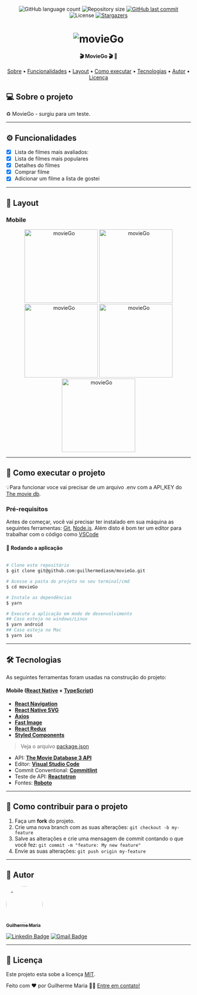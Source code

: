
<p align="center">
  <img alt="GitHub language count" src="https://img.shields.io/github/languages/count/guilhermediasm/movieGo?color=%0066FE">

  <img alt="Repository size" src="https://img.shields.io/github/repo-size/guilhermediasm/movieGo">
  
  <a href="https://github.com/guilhermediasm/movieGo/commits/master">
    <img alt="GitHub last commit" src="https://img.shields.io/github/last-commit/guilhermediasm/movieGo">
  </a>
    
   <img alt="License" src="https://img.shields.io/badge/license-MIT-brightgreen">
   <a href="https://github.com/guilhermediasm/movieGo/stargazers">
    <img alt="Stargazers" src="https://img.shields.io/github/stars/guilhermediasm/movieGo?style=social">
  </a>
</p>

<h1 align="center">
    <img alt="movieGo" title="MovieGo" src="./src/assets/banner.png" />
</h1>

<h4 align="center"> 
	  🎬 MovieGo 🎬 🚀 
</h4>

<p align="center">
 <a href="#-sobre-o-projeto">Sobre</a> •
 <a href="#-funcionalidades">Funcionalidades</a> •
 <a href="#-layout">Layout</a> • 
 <a href="#-como-executar-o-projeto">Como executar</a> • 
 <a href="#-tecnologias">Tecnologias</a> • 
 <a href="#-autor">Autor</a> • 
 <a href="#user-content--licença">Licença</a>
</p>


## 💻 Sobre o projeto

♻️ MovieGo - surgiu para um teste.

---

## ⚙️ Funcionalidades

- [x] Lista de filmes mais avaliados:
- [x] Lista de filmes mais populares
- [x] Detalhes do filmes
- [x] Comprar filme
- [x] Adicionar um filme a lista de gostei 

---

## 🎨 Layout


### Mobile

<p align="center">
  <img alt="movieGo" title="#MovieGo" src="./src/assets/screenListMovie.png" width="200px">

  <img alt="movieGo" title="#MovieGo" src="./src/assets/screenPopularMovie.png" width="200px">

  <img alt="movieGo" title="#MovieGo" src="./src/assets/screenShop.png" width="200px">
  
  <img alt="movieGo" title="#MovieGo" src="./src/assets/screenDetails.png" width="200px">

  <img alt="movieGo" title="#MovieGo" src="./src/assets/screenLikeMovie.png" width="200px">
</p>

---

## 🚀 Como executar o projeto

💡Para funcionar voce vai precisar de um arquivo .env com a API_KEY do [The movie db](https://www.themoviedb.org/?language=pt-BR).

### Pré-requisitos

Antes de começar, você vai precisar ter instalado em sua máquina as seguintes ferramentas:
[Git](https://git-scm.com), [Node.js](https://nodejs.org/en/). 
Além disto é bom ter um editor para trabalhar com o código como [VSCode](https://code.visualstudio.com/)


#### 🧭 Rodando a aplicação

```bash

# Clone este repositório
$ git clone git@github.com:guilhermediasm/movieGo.git

# Acesse a pasta do projeto no seu terminal/cmd
$ cd movieGo

# Instale as dependências
$ yarn

# Execute a aplicação em modo de desenvolvimento
## Caso esteja no windows/Linux
$ yarn android 
## Caso esteja no Mac
$ yarn ios 

```

---

## 🛠 Tecnologias

As seguintes ferramentas foram usadas na construção do projeto:


#### [](https://github.com/guilhermediasm/movieGo#mobile-react-native--typescript)**Mobile**  ([React Native](http://www.reactnative.com/)  +  [TypeScript](https://www.typescriptlang.org/))

-   **[React Navigation](https://reactnavigation.org/)**
-   **[React Native SVG](https://github.com/react-native-community/react-native-svg)**
-   **[Axios](https://github.com/axios/axios)**
-   **[Fast Image](https://github.com/DylanVann/react-native-fast-image)**
-   **[React Redux](https://react-redux.js.org/)**
-   **[Styled Components](https://styled-components.com/)**

> Veja o arquivo  [package.json](https://github.com/tgmarinho/README-ecoleta/blob/master/mobile/package.json)


-   API:  **[The Movie Database 3 API](https://developers.themoviedb.org/3)** 
-   Editor:  **[Visual Studio Code](https://code.visualstudio.com/)** 
-   Commit Conventional:  **[Commitlint](https://github.com/conventional-changelog/commitlint)**
-   Teste de API:  **[Reactotron](https://github.com/infinitered/reactotron/)**
-   Fontes:  **[Roboto](https://fonts.google.com/specimen/Roboto)**


---

## 💪 Como contribuir para o projeto

1. Faça um **fork** do projeto.
2. Crie uma nova branch com as suas alterações: `git checkout -b my-feature`
3. Salve as alterações e crie uma mensagem de commit contando o que você fez: `git commit -m "feature: My new feature"`
4. Envie as suas alterações: `git push origin my-feature`


---

## 🦸 Autor

<a href="https://github.com/guilhermediasm">
 <img style="border-radius: 50%;" src="https://avatars.githubusercontent.com/u/29741757?s=400&u=f548d43e8cb307d01900020e95c4a575c911910a&v=4" width="100px;" alt=""/>
 <br />
 <sub><b>Guilherme Maria</b></sub></a>
 <br />

[![Linkedin Badge](https://img.shields.io/badge/-Thiago-blue?style=flat-square&logo=Linkedin&logoColor=white&link=https://www.linkedin.com/in/guilherme-gdm/)](https://www.linkedin.com/in/guilherme-gdm/) 
[![Gmail Badge](https://img.shields.io/badge/-tgmarinho@gmail.com-c14438?style=flat-square&logo=Gmail&logoColor=white&link=mailto:guilherme.gdm1@gmail.com)](mailto:guilherme.gdm1@gmail.com)

---

## 📝 Licença

Este projeto esta sobe a licença [MIT](./LICENSE).

Feito com ❤️ por Guilherme Maria 👋🏽 [Entre em contato!](https://www.linkedin.com/in/guilherme-gdm/)
